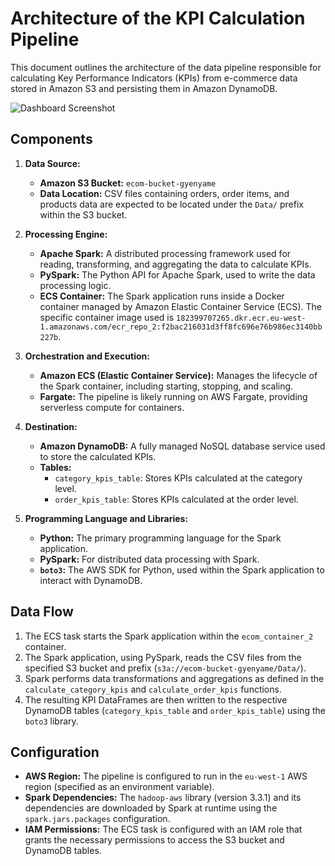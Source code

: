# Architecture of the KPI Calculation Pipeline

This document outlines the architecture of the data pipeline responsible for calculating Key Performance Indicators (KPIs) from e-commerce data stored in Amazon S3 and persisting them in Amazon DynamoDB.

![Dashboard Screenshot](dashboard.png)


## Components

1.  **Data Source:**
    * **Amazon S3 Bucket:** `ecom-bucket-gyenyame`
    * **Data Location:** CSV files containing orders, order items, and products data are expected to be located under the `Data/` prefix within the S3 bucket.

2.  **Processing Engine:**
    * **Apache Spark:** A distributed processing framework used for reading, transforming, and aggregating the data to calculate KPIs.
    * **PySpark:** The Python API for Apache Spark, used to write the data processing logic.
    * **ECS Container:** The Spark application runs inside a Docker container managed by Amazon Elastic Container Service (ECS). The specific container image used is `182399707265.dkr.ecr.eu-west-1.amazonaws.com/ecr_repo_2:f2bac216031d3ff8fc696e76b986ec3140bb227b`.

3.  **Orchestration and Execution:**
    * **Amazon ECS (Elastic Container Service):** Manages the lifecycle of the Spark container, including starting, stopping, and scaling.
    * **Fargate:** The pipeline is likely running on AWS Fargate, providing serverless compute for containers.

4.  **Destination:**
    * **Amazon DynamoDB:** A fully managed NoSQL database service used to store the calculated KPIs.
    * **Tables:**
        * `category_kpis_table`: Stores KPIs calculated at the category level.
        * `order_kpis_table`: Stores KPIs calculated at the order level.

5.  **Programming Language and Libraries:**
    * **Python:** The primary programming language for the Spark application.
    * **PySpark:** For distributed data processing with Spark.
    * **`boto3`:** The AWS SDK for Python, used within the Spark application to interact with DynamoDB.

## Data Flow

1.  The ECS task starts the Spark application within the `ecom_container_2` container.
2.  The Spark application, using PySpark, reads the CSV files from the specified S3 bucket and prefix (`s3a://ecom-bucket-gyenyame/Data/`).
3.  Spark performs data transformations and aggregations as defined in the `calculate_category_kpis` and `calculate_order_kpis` functions.
4.  The resulting KPI DataFrames are then written to the respective DynamoDB tables (`category_kpis_table` and `order_kpis_table`) using the `boto3` library.

## Configuration

* **AWS Region:** The pipeline is configured to run in the `eu-west-1` AWS region (specified as an environment variable).
* **Spark Dependencies:** The `hadoop-aws` library (version 3.3.1) and its dependencies are downloaded by Spark at runtime using the `spark.jars.packages` configuration.
* **IAM Permissions:** The ECS task is configured with an IAM role that grants the necessary permissions to access the S3 bucket and DynamoDB tables.